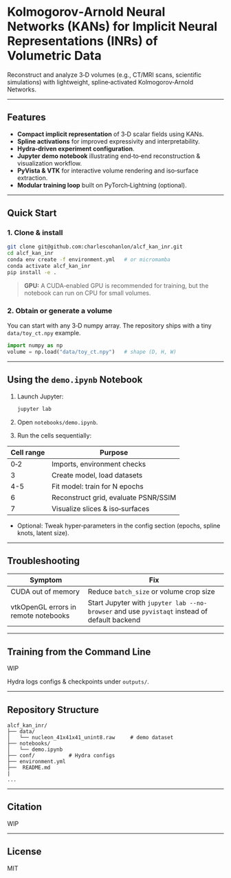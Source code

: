 # Kolmogorov‑Arnold Neural Networks (KANs) for Implicit Neural Representations (INRs) of Volumetric Data

Reconstruct and analyze 3‑D volumes (e.g., CT/MRI scans, scientific simulations) with lightweight, spline‑activated Kolmogorov‑Arnold Networks.

---

## Features

- **Compact implicit representation** of 3‑D scalar fields using KANs.
- **Spline activations** for improved expressivity and interpretability.
- **Hydra‑driven experiment configuration**.
- **Jupyter demo notebook** illustrating end‑to‑end reconstruction & visualization workflow.
- **PyVista & VTK** for interactive volume rendering and iso‑surface extraction.
- **Modular training loop** built on PyTorch‑Lightning (optional).

---

## Quick Start

### 1. Clone & install

```bash
git clone git@github.com:charlescohanlon/alcf_kan_inr.git
cd alcf_kan_inr
conda env create -f environment.yml   # or micromamba
conda activate alcf_kan_inr
pip install -e .
```

> **GPU:** A CUDA‑enabled GPU is recommended for training, but the notebook can run on CPU for small volumes.

### 2. Obtain or generate a volume

You can start with any 3‑D numpy array. The repository ships with a tiny `data/toy_ct.npy` example.

```python
import numpy as np
volume = np.load("data/toy_ct.npy")   # shape (D, H, W)
```

---

## Using the `demo.ipynb` Notebook

1. Launch Jupyter:

    ```bash
    jupyter lab
    ```

2. Open `notebooks/demo.ipynb`.

3. Run the cells sequentially:

| Cell range | Purpose                                 |
|------------|-----------------------------------------|
| 0‑2        | Imports, environment checks             |
| 3          | Create model, load datasets             |
| 4-5        | Fit model: train for N epochs           |
| 6          | Reconstruct grid, evaluate PSNR/SSIM    |
| 7          | Visualize slices & iso‑surfaces         |

- Optional: Tweak hyper‑parameters in the config section (epochs, spline knots, latent size).

---

## Troubleshooting

| Symptom                        | Fix                                                         |
|---------------------------------|-------------------------------------------------------------|
| CUDA out of memory              | Reduce `batch_size` or volume crop size                     |
| vtkOpenGL errors in remote notebooks | Start Jupyter with `jupyter lab --no-browser` and use `pyvistaqt` instead of default backend |

---

## Training from the Command Line

WIP

Hydra logs configs & checkpoints under `outputs/`.

---

## Repository Structure

```
alcf_kan_inr/
├── data/              
│   └── nucleon_41x41x41_unint8.raw     # demo dataset
├── notebooks/
│   └── demo.ipynb
├── conf/           # Hydra configs
├── environment.yml
├──  README.md
|
...
```

---

## Citation

WIP

---

## License

MIT

